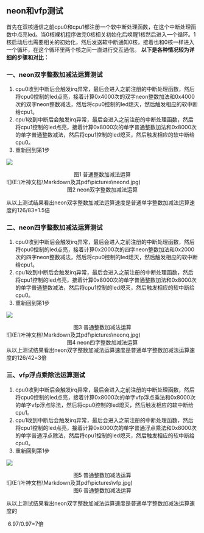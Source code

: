 ##  neon和vfp测试

​		首先在双核通信之前cpu0和cpu1都注册一个软中断处理函数，在这个中断处理函数中点亮led。当0核裸机程序做完0核相关初始化后唤醒1核然后进入一个循环。1核启动后也需要相关的初始化，然后发送软中断通知0核，接着也和0核一样进入一个循环，在这个循环里两个核之间一直进行交互通信。 **以下是各种情况较为详细的步骤和对比：**

### 一、neon双字整数加减法运算测试

1. cpu0收到中断后会触发irq异常，最后会进入之前注册的中断处理函数，然后将cpu0控制的led点亮，接着计算0x4000次的双字neon整数加法和0x4000次的双字neon整数减法，然后将cpu0控制的led熄灭，然后触发相应的软中断给cpu1。
2. cpu1收到中断后会触发irq异常，最后会进入之前注册的中断处理函数，然后将cpu1控制的led点亮，接着计算0x8000次的单字普通整数加法和0x8000次的单字普通整数减法，然后将cpu1控制的led熄灭，然后触发相应的软中断给cpu0。
3. 重新回到第1步

![](E:\叶神文档\Markdown及其pdf\pictures\neond_no.jpg)
<center>图1 普通整数加减法运算</center>
![](E:\叶神文档\Markdown及其pdf\pictures\neond.jpg)
<center>图2 neon双字整数加减法运算</center>

从以上测试结果看出neon双字整数加减法运算速度是普通单字整数加减法运算速度的126/83=1.5倍




### 二、neon四字整数加减法运算测试
1. cpu0收到中断后会触发irq异常，最后会进入之前注册的中断处理函数，然后将cpu0控制的led点亮，接着计算0x2000次的四字neon整数加法和0x2000次的四字neon整数减法，然后将cpu0控制的led熄灭，然后触发相应的软中断给cpu1。
2. cpu1收到中断后会触发irq异常，最后会进入之前注册的中断处理函数，然后将cpu1控制的led点亮，接着计算0x8000次的单字普通整数加法和0x8000次的单字普通整数减法，然后将cpu1控制的led熄灭，然后触发相应的软中断给cpu0。
3. 重新回到第1步

![](E:\叶神文档\Markdown及其pdf\pictures\neonq_no.jpg)
<center>图3 普通整数加减法运算</center>
![](E:\叶神文档\Markdown及其pdf\pictures\neonq.jpg)
<center>图4 neon四字整数加减法运算</center>
从以上测试结果看出neon双字整数加减法运算速度是普通单字整数加减法运算速度的126/42=3倍



### 三、vfp浮点乘除法运算测试
1. cpu0收到中断后会触发irq异常，最后会进入之前注册的中断处理函数，然后将cpu0控制的led点亮，接着计算0x8000次的单字vfp浮点乘法和0x8000次的单字vfp浮点除法，然后将cpu0控制的led熄灭，然后触发相应的软中断给cpu1。
2. cpu1收到中断后会触发irq异常，最后会进入之前注册的中断处理函数，然后将cpu1控制的led点亮，接着计算0x8000次的单字普通浮点乘法和0x8000次的单字普通浮点除法，然后将cpu1控制的led熄灭，然后触发相应的软中断给cpu0。
3. 重新回到第1步

![](E:\叶神文档\Markdown及其pdf\pictures\vfp_no.jpg)
<center>图5 普通整数加减法运算</center>
![](E:\叶神文档\Markdown及其pdf\pictures\vfp.jpg)
<center>图6 普通整数加减法运算</center>

从以上测试结果看出neon双字整数加减法运算速度是普通单字整数加减法运算速度的

​	6.97/0.97=7倍

